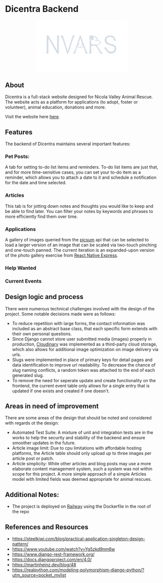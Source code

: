 # Dicentra Backend
<div align="center"><img src="https://github.com/TyrelN/dicentra-frontend/blob/main/src/assets/nvars-logo-light.svg" width="300"/></div>

## About
Dicentra is a full-stack website designed for Nicola Valley Animal Rescue. The website acts as a platform for applications (to adopt, foster or volunteer), animal education, donations and more.

Visit the website here [here](https://www.nvars.ca/).
## Features

The backend of Dicentra maintains several important features:

### Pet Posts:
A tab for setting to-do list items and reminders. To-do list items are just that, and for more time-sensitive cases, you can set your to-do item as a reminder, which allows you to attach a date to it and schedule a notification for the date and time selected.


### Articles
This tab is for jotting down notes and thoughts you would like to keep and be able to find later. You can filter your notes by keywords and phrases to more efficiently find them over time.

### Applications
A gallery of images queried from the [picsum](https://picsum.photos/) api that can be selected to load a larger version of an image that can be scaled via two-touch pinching and one-touch panned. The current iteration is an expanded-upon version of the photo gallery exercise from [React Native Express](https://www.reactnative.express/exercises/photo_gallery).

### Help Wanted

### Current Events

## Design logic and process
There were numerous technical challenges involved with the design of the project. Some notable decisions made were as follows:
* To reduce repetition with large forms, the contact information was included as an abstract base class, that each specific form extends with their own personal questions.
* Since Django cannot store user submitted media (images) properly in production, [Cloudinary](https://cloudinary.com/) was implemented as a third-party cloud storage, which also allows for additional image optimization on image delivery via urls.
* Slugs were implemented in place of primary keys for detail pages and data identification to improve url readability. To decrease the chance of slug naming conflicts, a random token was attached to the end of each generated slug. 
* To remove the need for seperate update and create functionality on the frontend, the current event table only allows for a single entry that is updated if one exists and created if one doesn't.


## Areas in need of improvement
There are some areas of the design that should be noted and considered with regards ot the design:
* Automated Test Suite: A mixture of unit and integration tests are in the works to help the security and stability of the backend and ensure smoother updates in the future.
* Article image limit: Due to cpu limitations with affordable hosting platforms, the Article table should only upload up to three images per article post or patch.
* Article simplicity: While other articles and blog posts may use a more elaborate content management system, such a system was not within scope for this project. A more simple approach of a simple Articles model with limited fields was deemed appropriate for animal rescues.




## Additional Notes:
* The project is deployed on [Railway](https://railway.app/) using the Dockerfile in the root of the repo


## References and Resources
* https://steelkiwi.com/blog/practical-application-singleton-design-pattern/
* https://www.youtube.com/watch?v=Yg5zkd9nm6w
* https://www.django-rest-framework.org/
* https://docs.djangoproject.com/en/4.0/
* https://martinheinz.dev/blog/48
* https://realpython.com/modeling-polymorphism-django-python/?utm_source=pocket_mylist

